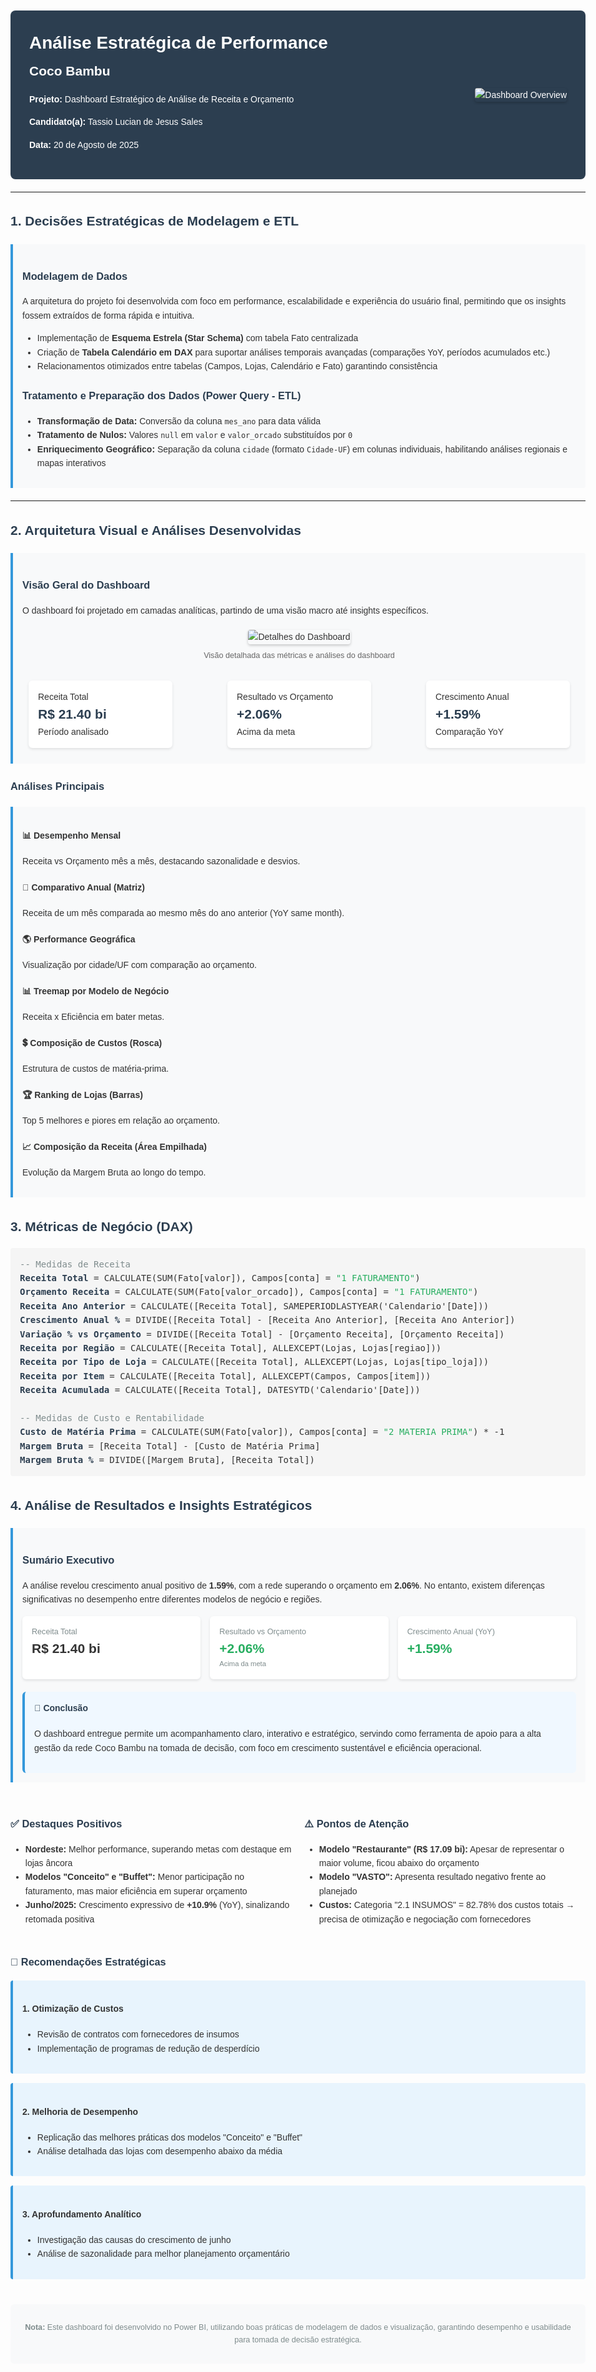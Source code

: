 <!DOCTYPE html>
<html>
<head>
<style>
  body {
    font-family: Arial, sans-serif;
    line-height: 1.6;
    max-width: 1000px;
    margin: 0 auto;
    padding: 20px;
    color: #333;
  }
  .header {
    background: #2c3e50;
    color: white;
    padding: 30px;
    border-radius: 8px;
    margin-bottom: 20px;
  }
  h1, h2, h3 {
    color: #2c3e50;
  }
  h1 {
    margin: 0;
    color: white;
  }
  .info-box {
    background: #f8f9fa;
    border-left: 4px solid #3498db;
    padding: 15px;
    margin: 20px 0;
    border-radius: 0 4px 4px 0;
    position: relative;
    overflow: hidden;
  }
  .info-box img {
    transition: transform 0.3s ease;
  }
  .info-box:hover img {
    transform: scale(1.02);
  }
  .metric {
    display: inline-block;
    background: white;
    padding: 15px;
    margin: 10px;
    border-radius: 6px;
    box-shadow: 0 2px 4px rgba(0,0,0,0.1);
    min-width: 200px;
  }
  .metric .value {
    font-size: 1.5em;
    font-weight: bold;
    color: #2c3e50;
  }
  .positive {
    color: #27ae60;
  }
  .negative {
    color: #e74c3c;
  }
  .dax-code {
    background: #f5f5f5;
    padding: 15px;
    border-radius: 4px;
    font-family: monospace;
    overflow-x: auto;
  }
  .recommendation {
    background: #e8f4fd;
    padding: 15px;
    border-radius: 4px;
    margin: 15px 0;
    border-left: 4px solid #3498db;
  }
  @media (max-width: 768px) {
    .metric {
      width: 100%;
      margin: 10px 0;
    }
  }
</style>
</head>
<body>

<div class="header">
  <div style="display: flex; justify-content: space-between; align-items: center; flex-wrap: wrap;">
    <div style="flex: 1; min-width: 300px;">
      <h1>Análise Estratégica de Performance</h1>
      <h2 style="color: #fff; margin-top: 5px;">Coco Bambu</h2>
      <p><strong>Projeto:</strong> Dashboard Estratégico de Análise de Receita e Orçamento</p>
      <p><strong>Candidato(a):</strong> Tassio Lucian de Jesus Sales</p>
      <p><strong>Data:</strong> 20 de Agosto de 2025</p>
    </div>
    <div style="flex: 0 0 auto; margin: 15px 0;">
      <img src="image/Captura de tela 2025-08-20 215011.png" alt="Dashboard Overview" style="max-width: 100%; max-height: 200px; border-radius: 4px; box-shadow: 0 2px 4px rgba(0,0,0,0.2);">
    </div>
  </div>
</div>

---

<h2>1. Decisões Estratégicas de Modelagem e ETL</h2>

<div class="info-box">
  <h3>Modelagem de Dados</h3>
  <p>A arquitetura do projeto foi desenvolvida com foco em performance, escalabilidade e experiência do usuário final, permitindo que os insights fossem extraídos de forma rápida e intuitiva.</p>
  <ul>
    <li>Implementação de <strong>Esquema Estrela (Star Schema)</strong> com tabela Fato centralizada</li>
    <li>Criação de <strong>Tabela Calendário em DAX</strong> para suportar análises temporais avançadas (comparações YoY, períodos acumulados etc.)</li>
    <li>Relacionamentos otimizados entre tabelas (Campos, Lojas, Calendário e Fato) garantindo consistência</li>
  </ul>

  <h3>Tratamento e Preparação dos Dados (Power Query - ETL)</h3>
  <ul>
    <li><strong>Transformação de Data:</strong> Conversão da coluna <code>mes_ano</code> para data válida</li>
    <li><strong>Tratamento de Nulos:</strong> Valores <code>null</code> em <code>valor</code> e <code>valor_orcado</code> substituídos por <code>0</code></li>
    <li><strong>Enriquecimento Geográfico:</strong> Separação da coluna <code>cidade</code> (formato <code>Cidade-UF</code>) em colunas individuais, habilitando análises regionais e mapas interativos</li>
  </ul>
</div>

---

<h2>2. Arquitetura Visual e Análises Desenvolvidas</h2>

<div class="info-box">
  <h3>Visão Geral do Dashboard</h3>
  <p>O dashboard foi projetado em camadas analíticas, partindo de uma visão macro até insights específicos.</p>
  <div style="text-align: center; margin: 20px 0;">
    <img src="image/Captura de tela 2025-08-20 215038.png" alt="Detalhes do Dashboard" style="max-width: 100%; border-radius: 4px; box-shadow: 0 2px 4px rgba(0,0,0,0.2);">
    <p style="font-size: 0.9em; color: #666; margin-top: 8px;">Visão detalhada das métricas e análises do dashboard</p>
  </div>
  
  <div style="display: flex; flex-wrap: wrap; justify-content: space-between;">
    <div class="metric">
      <div class="label">Receita Total</div>
      <div class="value">R$ 21.40 bi</div>
      <div>Período analisado</div>
    </div>
    <div class="metric">
      <div class="label">Resultado vs Orçamento</div>
      <div class="value positive">+2.06%</div>
      <div>Acima da meta</div>
    </div>
    <div class="metric">
      <div class="label">Crescimento Anual</div>
      <div class="value positive">+1.59%</div>
      <div>Comparação YoY</div>
    </div>
  </div>
</div>

<h3>Análises Principais</h3>

<div class="info-box">
  <h4>📊 Desempenho Mensal</h4>
  <p>Receita vs Orçamento mês a mês, destacando sazonalidade e desvios.</p>
  
  <h4>📅 Comparativo Anual (Matriz)</h4>
  <p>Receita de um mês comparada ao mesmo mês do ano anterior (YoY same month).</p>
  
  <h4>🌎 Performance Geográfica</h4>
  <p>Visualização por cidade/UF com comparação ao orçamento.</p>
  
  <h4>📊 Treemap por Modelo de Negócio</h4>
  <p>Receita x Eficiência em bater metas.</p>
  
  <h4>💲 Composição de Custos (Rosca)</h4>
  <p>Estrutura de custos de matéria-prima.</p>
  
  <h4>🏆 Ranking de Lojas (Barras)</h4>
  <p>Top 5 melhores e piores em relação ao orçamento.</p>
  
  <h4>📈 Composição da Receita (Área Empilhada)</h4>
  <p>Evolução da Margem Bruta ao longo do tempo.</p>
</div>

<h2>3. Métricas de Negócio (DAX)</h2>

<div class="dax-code">
  <span style="color: #7f8c8d;">-- Medidas de Receita</span><br>
  <span style="color: #2c3e50; font-weight: bold;">Receita Total</span> = CALCULATE(SUM(Fato[valor]), Campos[conta] = <span style="color: #27ae60;">"1 FATURAMENTO"</span>)<br>
  <span style="color: #2c3e50; font-weight: bold;">Orçamento Receita</span> = CALCULATE(SUM(Fato[valor_orcado]), Campos[conta] = <span style="color: #27ae60;">"1 FATURAMENTO"</span>)<br>
  <span style="color: #2c3e50; font-weight: bold;">Receita Ano Anterior</span> = CALCULATE([Receita Total], SAMEPERIODLASTYEAR('Calendario'[Date]))<br>
  <span style="color: #2c3e50; font-weight: bold;">Crescimento Anual %</span> = DIVIDE([Receita Total] - [Receita Ano Anterior], [Receita Ano Anterior])<br>
  <span style="color: #2c3e50; font-weight: bold;">Variação % vs Orçamento</span> = DIVIDE([Receita Total] - [Orçamento Receita], [Orçamento Receita])<br>
  <span style="color: #2c3e50; font-weight: bold;">Receita por Região</span> = CALCULATE([Receita Total], ALLEXCEPT(Lojas, Lojas[regiao]))<br>
  <span style="color: #2c3e50; font-weight: bold;">Receita por Tipo de Loja</span> = CALCULATE([Receita Total], ALLEXCEPT(Lojas, Lojas[tipo_loja]))<br>
  <span style="color: #2c3e50; font-weight: bold;">Receita por Item</span> = CALCULATE([Receita Total], ALLEXCEPT(Campos, Campos[item]))<br>
  <span style="color: #2c3e50; font-weight: bold;">Receita Acumulada</span> = CALCULATE([Receita Total], DATESYTD('Calendario'[Date]))<br>
  <br>
  <span style="color: #7f8c8d;">-- Medidas de Custo e Rentabilidade</span><br>
  <span style="color: #2c3e50; font-weight: bold;">Custo de Matéria Prima</span> = CALCULATE(SUM(Fato[valor]), Campos[conta] = <span style="color: #27ae60;">"2 MATERIA PRIMA"</span>) * -1<br>
  <span style="color: #2c3e50; font-weight: bold;">Margem Bruta</span> = [Receita Total] - [Custo de Matéria Prima]<br>
  <span style="color: #2c3e50; font-weight: bold;">Margem Bruta %</span> = DIVIDE([Margem Bruta], [Receita Total])
</div>

<h2>4. Análise de Resultados e Insights Estratégicos</h2>

<div class="info-box">
  <h3>Sumário Executivo</h3>
  <p>A análise revelou crescimento anual positivo de <strong>1.59%</strong>, com a rede superando o orçamento em <strong>2.06%</strong>. No entanto, existem diferenças significativas no desempenho entre diferentes modelos de negócio e regiões.</p>
  
  <div style="display: flex; flex-wrap: wrap; gap: 15px; margin: 15px 0;">
    <div style="flex: 1; min-width: 200px; background: white; padding: 15px; border-radius: 6px; box-shadow: 0 2px 4px rgba(0,0,0,0.1);">
      <div style="font-size: 0.9em; color: #7f8c8d;">Receita Total</div>
      <div style="font-size: 1.5em; font-weight: bold;">R$ 21.40 bi</div>
    </div>
    <div style="flex: 1; min-width: 200px; background: white; padding: 15px; border-radius: 6px; box-shadow: 0 2px 4px rgba(0,0,0,0.1);">
      <div style="font-size: 0.9em; color: #7f8c8d;">Resultado vs Orçamento</div>
      <div style="font-size: 1.5em; font-weight: bold; color: #27ae60;">+2.06%</div>
      <div style="font-size: 0.8em; color: #7f8c8d;">Acima da meta</div>
    </div>
    <div style="flex: 1; min-width: 200px; background: white; padding: 15px; border-radius: 6px; box-shadow: 0 2px 4px rgba(0,0,0,0.1);">
      <div style="font-size: 0.9em; color: #7f8c8d;">Crescimento Anual (YoY)</div>
      <div style="font-size: 1.5em; font-weight: bold; color: #27ae60;">+1.59%</div>
    </div>
  </div>
  
  <div style="margin-top: 20px; background: #f0f8ff; padding: 15px; border-radius: 6px; border-left: 4px solid #3498db;">
    <h4 style="margin-top: 0; color: #2c3e50;">📌 Conclusão</h4>
    <p>O dashboard entregue permite um acompanhamento claro, interativo e estratégico, servindo como ferramenta de apoio para a alta gestão da rede Coco Bambu na tomada de decisão, com foco em crescimento sustentável e eficiência operacional.</p>
  </div>
</div>

<div style="display: flex; flex-wrap: wrap; gap: 20px; margin: 30px 0;">
  <div style="flex: 1; min-width: 300px;">
    <h3>✅ Destaques Positivos</h3>
    <ul>
      <li><strong>Nordeste:</strong> Melhor performance, superando metas com destaque em lojas âncora</li>
      <li><strong>Modelos "Conceito" e "Buffet":</strong> Menor participação no faturamento, mas maior eficiência em superar orçamento</li>
      <li><strong>Junho/2025:</strong> Crescimento expressivo de <strong>+10.9%</strong> (YoY), sinalizando retomada positiva</li>
    </ul>
  </div>
  
  <div style="flex: 1; min-width: 300px;">
    <h3>⚠️ Pontos de Atenção</h3>
    <ul>
      <li><strong>Modelo "Restaurante" (R$ 17.09 bi):</strong> Apesar de representar o maior volume, ficou abaixo do orçamento</li>
      <li><strong>Modelo "VASTO":</strong> Apresenta resultado negativo frente ao planejado</li>
      <li><strong>Custos:</strong> Categoria "2.1 INSUMOS" = 82.78% dos custos totais → precisa de otimização e negociação com fornecedores</li>
    </ul>
  </div>
</div>

<h3>📌 Recomendações Estratégicas</h3>

<div class="recommendation">
  <h4>1. Otimização de Custos</h4>
  <ul>
    <li>Revisão de contratos com fornecedores de insumos</li>
    <li>Implementação de programas de redução de desperdício</li>
  </ul>
</div>

<div class="recommendation">
  <h4>2. Melhoria de Desempenho</h4>
  <ul>
    <li>Replicação das melhores práticas dos modelos "Conceito" e "Buffet"</li>
    <li>Análise detalhada das lojas com desempenho abaixo da média</li>
  </ul>
</div>

<div class="recommendation">
  <h4>3. Aprofundamento Analítico</h4>
  <ul>
    <li>Investigação das causas do crescimento de junho</li>
    <li>Análise de sazonalidade para melhor planejamento orçamentário</li>
  </ul>
</div>

<div style="margin-top: 40px; padding: 15px; background: #f8f9fa; border-radius: 6px; text-align: center; font-size: 0.9em; color: #7f8c8d;">
  <p><strong>Nota:</strong> Este dashboard foi desenvolvido no Power BI, utilizando boas práticas de modelagem de dados e visualização, garantindo desempenho e usabilidade para tomada de decisão estratégica.</p>
</div>

</body>
</html>

